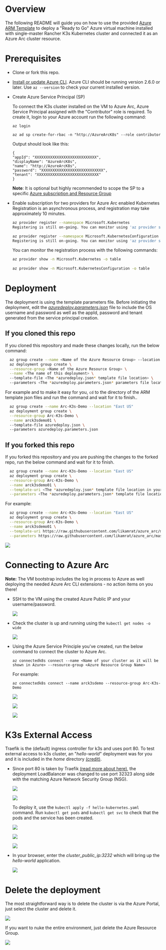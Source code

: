 # Overview

The following README will guide you on how to use the provided [Azure ARM Template](https://docs.microsoft.com/en-us/azure/azure-resource-manager/templates/overview) to deploy a "Ready to Go" Azure virtual machine installed with single-master Rancher K3s Kubernetes cluster and connected it as an Azure Arc cluster resource.

# Prerequisites

* Clone or fork this repo.

* [Install or update Azure CLI](https://docs.microsoft.com/en-us/cli/azure/install-azure-cli?view=azure-cli-latest). Azure CLI should be running version 2.6.0 or later. Use ```az --version``` to check your current installed version.

* Create Azure Service Principal (SP)   

    To connect the K3s cluster installed on the VM to Azure Arc, Azure Service Principal assigned with the "Contributor" role is required. To create it, login to your Azure account run the following command:

    ```az login```

    ```az ad sp create-for-rbac -n "http://AzureArcK8s" --role contributor```

    Output should look like this:

    ```
    {
    "appId": "XXXXXXXXXXXXXXXXXXXXXXXXXXXX",
    "displayName": "AzureArcK8s",
    "name": "http://AzureArcK8s",
    "password": "XXXXXXXXXXXXXXXXXXXXXXXXXXXX",
    "tenant": "XXXXXXXXXXXXXXXXXXXXXXXXXXXX"
    }
    ```
    **Note**: It is optional but highly recommended to scope the SP to a specific [Azure subscription and Resource Group](https://docs.microsoft.com/en-us/cli/azure/ad/sp?view=azure-cli-latest) 

* Enable subscription for two providers for Azure Arc enabled Kubernetes<br> 
  Registration is an asynchronous process, and registration may take approximately 10 minutes.
  ```bash
  az provider register --namespace Microsoft.Kubernetes
  Registering is still on-going. You can monitor using 'az provider show -n Microsoft.Kubernetes'

  az provider register --namespace Microsoft.KubernetesConfiguration
  Registering is still on-going. You can monitor using 'az provider show -n Microsoft.KubernetesConfiguration'
  ```
  You can monitor the registration process with the following commands:
  ```bash
  az provider show -n Microsoft.Kubernetes -o table
 
  az provider show -n Microsoft.KubernetesConfiguration -o table
  ```

# Deployment 

The deployment is using the template parameters file. Before initiating the deployment, edit the [*azuredeploy.parameters.json*](../rancher_k3s/azure/arm_template/azuredeploy.parameters.json) file to include the OS username and password as well as the appId, password and tenant generated from the service principal creation.  

## If you cloned this repo

If you cloned this repository and made these changes locally, run the below command:

```bash
  az group create --name <Name of the Azure Resource Group> --location <Azure Region>
  az deployment group create \
  --resource-group <Name of the Azure Resource Group> \
  --name <The name of this deployment> \ 
  --template-file <The *azuredeploy.json* template file location> \ 
  --parameters <The *azuredeploy.parameters.json* parameters file location>
```

For example and to make it easy for you, ```cd``` to the directory of the ARM template json files and run the command and wait for it to finish.. 

```bash
  az group create --name Arc-K3s-Demo --location "East US"
  az deployment group create \
  --resource-group Arc-K3s-Demo \
  --name arck3sdemo01 \ 
  --template-file azuredeploy.json \ 
  --parameters azuredeploy.parameters.json
```

## If you forked this repo

If you forked this repository and you are pushing the changes to the forked repo, run the below command and wait for it to finish.

```bash
  az group create --name Arc-K3s-Demo --location "East US"   
  az deployment group create \
  --resource-group Arc-K3s-Demo \
  --name arck3sdemo01 \
  --template-uri <The *azuredeploy.json* template file location in your GitHub repo> \
  --parameters <The *azuredeploy.parameters.json* template file location in your GitHub repo>
```

For example:

```bash
  az group create --name Arc-K3s-Demo --location "East US"   
  az deployment group create \
  --resource-group Arc-K3s-Demo \
  --name arck3sdemo01 \
  --template-uri https://raw.githubusercontent.com/likamrat/azure_arc/master/azure_arc_k8s_jumpstart/rancher_k3s/arm_template/azuredeploy.json \
  --parameters https://raw.githubusercontent.com/likamrat/azure_arc/master/azure_arc_k8s_jumpstart/rancher_k3s/arm_template/azuredeploy.parameters.json
```

![](../img/rancher_k3s/azure/arm_template/01.png)

# Connecting to Azure Arc

**Note:** The VM bootstrap includes the log in process to Azure as well deploying the needed Azure Arc CLI extensions - no action items on you there!

* SSH to the VM using the created Azure Public IP and your username/password.

  ![](../img/rancher_k3s/azure/arm_template/02.png)

* Check the cluster is up and running using the ```kubectl get nodes -o wide```

  ![](../img/rancher_k3s/azure/arm_template/03.png)

* Using the Azure Service Principle you've created, run the below command to connect the cluster to Azure Arc.

    ```az connectedk8s connect --name <Name of your cluster as it will be shown in Azure> --resource-group <Azure Resource Group Name>```

    For example:

    ```az connectedk8s connect --name arck3sdemo --resource-group Arc-K3s-Demo```

  ![](../img/rancher_k3s/azure/arm_template/04.png)

  ![](../img/rancher_k3s/azure/arm_template/05.png)

  ![](../img/rancher_k3s/azure/arm_template/06.png)

# K3s External Access

Traefik is the (default) ingress controller for k3s and uses port 80. To test external access to k3s cluster, an "*hello-world*" deployment was for you and it is included in the *home* directory [(credit)](https://github.com/paulbouwer/hello-kubernetes). 

* Since port 80 is taken by Traefik [(read more about here)](https://github.com/rancher/k3s/issues/436), the deployment LoadBalancer was changed to use port 32323 along side with the matching Azure Network Security Group (NSG). 

  ![](../img/rancher_k3s/azure/arm_template/07.png)

  ![](../img/rancher_k3s/azure/arm_template/08.png)

  To deploy it, use the ```kubectl apply -f hello-kubernetes.yaml``` command. Run ```kubectl get pods``` and ```kubectl get svc``` to check that the pods and the service has been created. 

  ![](../img/rancher_k3s/azure/arm_template/09.png)

  ![](../img/rancher_k3s/azure/arm_template/10.png)

  ![](../img/rancher_k3s/azure/arm_template/11.png)

* In your browser, enter the *cluster_public_ip:3232* which will bring up the *hello-world* application.

  ![](../img/rancher_k3s/azure/arm_template/12.png)

# Delete the deployment

The most straightforward way is to delete the cluster is via the Azure Portal, just select the cluster and delete it. 

![](../img/rancher_k3s/azure/arm_template/13.png)

If you want to nuke the entire environment, just delete the Azure Resource Group. 

![](../img/rancher_k3s/azure/arm_template/14.png)
